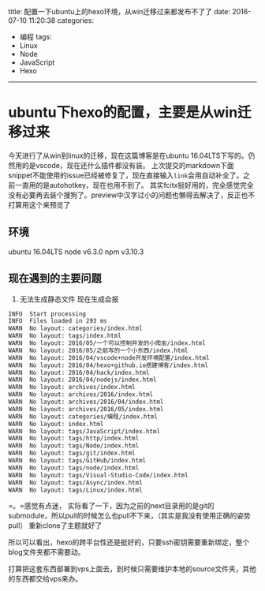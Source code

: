 title: 配置一下ubuntu上的hexo环境，从win迁移过来都发布不了了
date: 2016-07-10 11:20:38
categories:
- 编程
tags:
- Linux
- Node
- JavaScript
- Hexo
---
# ubuntu下hexo的配置，主要是从win迁移过来
今天进行了从win到linux的迁移，现在这篇博客是在ubuntu 16.04LTS下写的。仍然用的是vscode，现在还什么插件都没有装。
上次提交的markdown下面snippet不能使用的issue已经被修复了，现在直接输入`link`会用自动补全了。之前一直用的是autohotkey，现在也用不到了。
其实fcitx挺好用的，完全感觉完全没有必要再去装个搜狗了。preview中汉字过小的问题也懒得去解决了，反正也不打算用这个来预览了

<!-- more -->
## 环境
ubuntu 16.04LTS node v6.3.0 npm v3.10.3
## 现在遇到的主要问题
1. 无法生成静态文件
现在生成会报
```bash
INFO  Start processing
INFO  Files loaded in 293 ms
WARN  No layout: categories/index.html
WARN  No layout: tags/index.html
WARN  No layout: 2016/05/一个可以控制并发的小爬虫/index.html
WARN  No layout: 2016/05/之前写的一个小东西/index.html
WARN  No layout: 2016/04/vscode+node开发环境配置/index.html
WARN  No layout: 2016/04/hexo+github.io搭建博客/index.html
WARN  No layout: 2016/04/hack/index.html
WARN  No layout: 2016/04/nodejs/index.html
WARN  No layout: archives/index.html
WARN  No layout: archives/2016/index.html
WARN  No layout: archives/2016/04/index.html
WARN  No layout: archives/2016/05/index.html
WARN  No layout: categories/编程/index.html
WARN  No layout: index.html
WARN  No layout: tags/JavaScript/index.html
WARN  No layout: tags/http/index.html
WARN  No layout: tags/Node/index.html
WARN  No layout: tags/git/index.html
WARN  No layout: tags/GitHub/index.html
WARN  No layout: tags/node/index.html
WARN  No layout: tags/Visual-Studio-Code/index.html
WARN  No layout: tags/Async/index.html
WARN  No layout: tags/Linux/index.html
```
=。=感觉有点迷，
实际看了一下，因为之前的next目录用的是git的submodule，所以pull的时候怎么也pull不下来，（其实是我没有使用正确的姿势pull）
重新clone了主题就好了

所以可以看出，hexo的跨平台性还是挺好的，只要ssh密钥需要重新绑定，整个blog文件夹都不需要动。

打算把这套东西部署到vps上面去，到时候只需要维护本地的source文件夹，其他的东西都交给vps来办。